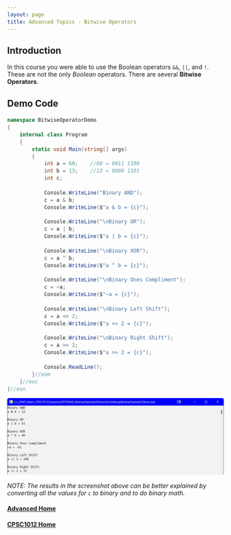 ```yaml
---
layout: page
title: Advanced Topics - Bitwise Operators
---
```


## Introduction
In this course you were able to use the Boolean operators `&&`, `||`, and `!`. These are not the only _Boolean_ operators. There are several **Bitwise Operators**.

## Demo Code

```csharp
namespace BitwiseOperatorDemo
{
    internal class Program
    {
        static void Main(string[] args)
        {
            int a = 60;    //60 = 0011 1100
            int b = 13;    //13 = 0000 1101
            int c;

            Console.WriteLine("Binary AND");
            c = a & b;
            Console.WriteLine($"a & b = {c}");

            Console.WriteLine("\nBinary OR");
            c = a | b;
            Console.WriteLine($"a | b = {c}");

            Console.WriteLine("\nBinary XOR");
            c = a ^ b;
            Console.WriteLine($"a ^ b = {c}");

            Console.WriteLine("\nBinary Ones Compliment");
            c = ~a;
            Console.WriteLine($"~a = {c}");

            Console.WriteLine("\nBinary Left Shift");
            c = a << 2;
            Console.WriteLine($"a << 2 = {c}");

            Console.WriteLine("\nBinary Right Shift");
            c = a >> 2;
            Console.WriteLine($"a >> 2 = {c}");

            Console.ReadLine();
        }//eom
    }//eoc
}//eon
```
![bitwise](files/bitwise.jpg)

_NOTE: The results in the screenshot above can be better explained by converting all the values for `c` to binary and to do binary math._


#### [Advanced Home](index.md)
#### [CPSC1012 Home](../index.md)